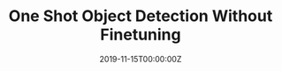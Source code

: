 ---
title: "One Shot Object Detection Without Finetuning"
authors:
- Xiang Li*
- Lin Zhang*
- Yau-Pun Chen
- Yu-Wing Tai
- Chi-Keung Tang
date: "2019-11-15T00:00:00Z"
doi: ""

# Schedule page publish date (NOT publication's date).
publishDate: "2019-11-15T00:00:00Z"

# Publication type.
# Legend: 0 = Uncategorized; 1 = Conference paper; 2 = Journal article;
# 3 = Preprint / Working Paper; 4 = Report; 5 = Book; 6 = Book section;
# 7 = Thesis; 8 = Patent
publication_types: ["3"]

# Publication name and optional abbreviated publication name.
# publication: In submission to *CVPR* 2020
# publication_short: In submission to *CVPR* 2020

# abstract: 

# Summary. An optional shortened abstract.
# summary:

# tags:
# - Source Themes
# featured: false

# links:
# - name: Custom Link
#   url: http://example.org
url_pdf: "https://arxiv.org/abs/2005.03819"
# url_code: '#'
# url_dataset: '#'
# url_poster: 'https://1999forrestz.wixsite.com/one-shot-detection'
url_project: 'https://1999forrestz.wixsite.com/one-shot-detection'
# url_slides: ''
# url_source: '#'
# url_video: '#'

# Featured image
# To use, add an image named `featured.jpg/png` to your page's folder. 
# image:
#   caption: 'Image credit: [**Unsplash**](https://unsplash.com/photos/pLCdAaMFLTE)'
#   focal_point: ""
#   preview_only: false

# Associated Projects (optional).
#   Associate this publication with one or more of your projects.
#   Simply enter your project's folder or file name without extension.
#   E.g. `internal-project` references `content/project/internal-project/index.md`.
#   Otherwise, set `projects: []`.
#projects:
# - internal-project

# Slides (optional).
#   Associate this publication with Markdown slides.
#   Simply enter your slide deck's filename without extension.
#   E.g. `slides: "example"` references `content/slides/example/index.md`.
#   Otherwise, set `slides: ""`.
# slides: example
---